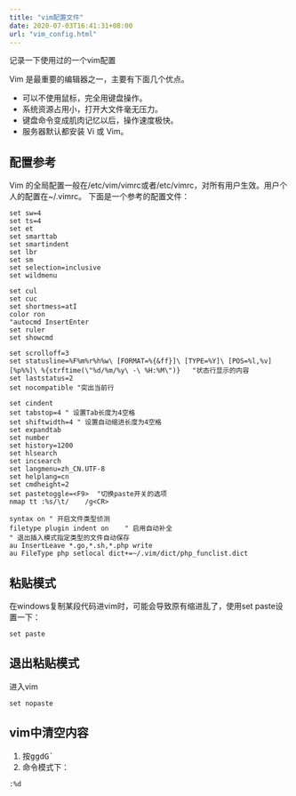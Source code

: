 ```yaml
---
title: "vim配置文件"
date: 2020-07-03T16:41:31+08:00
url: "vim_config.html"
---
```


记录一下使用过的一个vim配置
<!--more-->
Vim 是最重要的编辑器之一，主要有下面几个优点。
* 可以不使用鼠标，完全用键盘操作。
* 系统资源占用小，打开大文件毫无压力。
* 键盘命令变成肌肉记忆以后，操作速度极快。
* 服务器默认都安装 Vi 或 Vim。

## 配置参考
Vim 的全局配置一般在/etc/vim/vimrc或者/etc/vimrc，对所有用户生效。用户个人的配置在~/.vimrc。
下面是一个参考的配置文件：

```
set sw=4
set ts=4
set et
set smarttab
set smartindent
set lbr
set sm
set selection=inclusive
set wildmenu

set cul
set cuc
set shortmess=atI
color ron
"autocmd InsertEnter
set ruler
set showcmd

set scrolloff=3
set statusline=%F%m%r%h%w\ [FORMAT=%{&ff}]\ [TYPE=%Y]\ [POS=%l,%v][%p%%]\ %{strftime(\"%d/%m/%y\ -\ %H:%M\")}   "状态行显示的内容 
set laststatus=2
set nocompatible "突出当前行

set cindent
set tabstop=4 " 设置Tab长度为4空格
set shiftwidth=4 " 设置自动缩进长度为4空格
set expandtab
set number
set history=1200
set hlsearch
set incsearch
set langmenu=zh_CN.UTF-8
set helplang=cn
set cmdheight=2
set pastetoggle=<F9>  "切换paste开关的选项
nmap tt :%s/\t/    /g<CR>

syntax on " 开启文件类型侦测
filetype plugin indent on    " 启用自动补全
" 退出插入模式指定类型的文件自动保存
au InsertLeave *.go,*.sh,*.php write
au FileType php setlocal dict+=~/.vim/dict/php_funclist.dict

```

## 粘贴模式
在windows复制某段代码进vim时，可能会导致原有缩进乱了，使用set paste设置一下：
```
set paste
```

## 退出粘贴模式
进入vim
```
set nopaste
```

## vim中清空内容
1. 按<kbd>ggdG`</kbd>
2. 命令模式下：
```
:%d
```